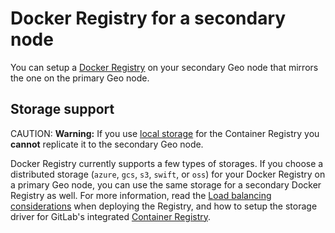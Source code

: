 # Docker Registry for a secondary node

You can setup a [Docker Registry](https://docs.docker.com/registry/) on your
secondary Geo node that mirrors the one on the primary Geo node.

## Storage support

CAUTION: **Warning:**
If you use [local storage](../administration/container_registry.md#container-registry-storage-driver)
for the Container Registry you **cannot** replicate it to the secondary Geo node.

Docker Registry currently supports a few types of storages. If you choose a
distributed storage (`azure`, `gcs`, `s3`, `swift`, or `oss`) for your Docker
Registry on a primary Geo node, you can use the same storage for a secondary
Docker Registry as well. For more information, read the
[Load balancing considerations](https://docs.docker.com/registry/deploying/#load-balancing-considerations)
when deploying the Registry, and how to setup the storage driver for GitLab's
integrated [Container Registry](../administration/container_registry.md#container-registry-storage-driver).

[ee]: https://about.gitlab.com/gitlab-ee/
